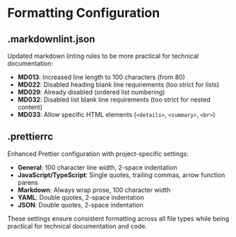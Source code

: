 # Formatting Configuration

## .markdownlint.json

Updated markdown linting rules to be more practical for technical documentation:

- **MD013**: Increased line length to 100 characters (from 80)
- **MD022**: Disabled heading blank line requirements (too strict for lists)
- **MD029**: Already disabled (ordered list numbering)
- **MD032**: Disabled list blank line requirements (too strict for nested content)
- **MD033**: Allow specific HTML elements (`<details>`, `<summary>`, `<br>`)

## .prettierrc

Enhanced Prettier configuration with project-specific settings:

- **General**: 100 character line width, 2-space indentation
- **JavaScript/TypeScript**: Single quotes, trailing commas, arrow function parens
- **Markdown**: Always wrap prose, 100 character width
- **YAML**: Double quotes, 2-space indentation
- **JSON**: Double quotes, 2-space indentation

These settings ensure consistent formatting across all file types while being practical for technical documentation and code.

